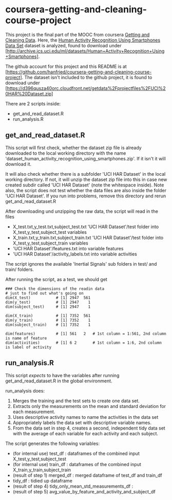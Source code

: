 # coursera-getting-and-cleaning-course-project

This project is the final part of the MOOC from coursera [Getting and Cleaning Data](https://www.coursera.org/learn/data-cleaning/home/welcome). 
Here, the [Human Activity Recognition Using Smartphones Data Set](http://archive.ics.uci.edu/ml/datasets/Human+Activity+Recognition+Using+Smartphones) dataset is analyzed, found to download under [http://archive.ics.uci.edu/ml/datasets/Human+Activity+Recognition+Using+Smartphones].

The github account for this project and this README is at [https://github.com/hanfried/coursera-getting-and-cleaning-course-project]. The dataset isn't included to the github project, it is found to download under [https://d396qusza40orc.cloudfront.net/getdata%2Fprojectfiles%2FUCI%20HAR%20Dataset.zip]

There are 2 scripts inside:
  - get_and_read_dataset.R
  - run_analysis.R
  
## get_and_read_dataset.R

This script will first check, whether the dataset zip file is already downloaded to the local working directory with the name 'dataset_human_activity_recognition_using_smartphones.zip'. If it isn't it will download it. 

It will also check whether there is a subfolder 'UCI HAR Dataset' in the local working directory. If not, it will unzip the dataset zip file into this in case new created subdir called 'UCI HAR Dataset' (note the whitespace inside). Note also, the script does not test whether the data files are also inside the folder 'UCI HAR Dataset'. If you run into problems, remove this directory and rerun get_and_read_dataset.R

After downloading und unzipping the raw data, the script will read in the files

- X_test.txt,y_test.txt,subject_test.txt 'UCI HAR Dataset'/test folder into X_test,y_test,subject_test
variables 
- X_train.txt,y_train.txt,subject_train.txt 'UCI HAR Dataset'/test folder into X_test,y_test,subject_train variables 
- 'UCI HAR Dataset'/features.txt into variable features
- 'UCI HAR Dataset'/activity_labels.txt into variable activities
  
The script ignores the available 'Inertial Signals' sub folders in test/ and train/ folders.

After running the script, as a test, we should get

    ### Check the dimensions of the readin data
    # just to find out what's going on
    dim(X_test)           # [1] 2947  561
    dim(y_test)           # [1] 2947    1
    dim(subject_test)     # [1] 2947    1
    
    dim(X_train)          # [1] 7352  561
    dim(y_train)          # [1] 7352    1
    dim(subject_train)    # [1] 7352    1

    dim(features)         # [1] 561   2   # 1st column = 1:561, 2nd column is name of feature
    dim(activities)       # [1] 6 2       # 1st column = 1:6, 2nd column is label of activity
    
## run_analysis.R

This script _expects_ to have the variables after running get_and_read_dataset.R in the global environment.

run_analysis does:

1. Merges the training and the test sets to create one data set.
2. Extracts only the measurements on the mean and standard deviation for each measurement.
3. Uses descriptive activity names to name the activities in the data set
4. Appropriately labels the data set with descriptive variable names.
5. From the data set in step 4, creates a second, independent tidy data set with the average of each variable for each activity and each subject.

The script generates the following variables:

- (for internal use) test_df   : dataframes of the combined input X_test,y_test,subject_test
- (for internal use) train_df  : dataframes of the combined input X_train,y_train,subject_train
- (result of step 1) merged_df : merged dataframe of test_df and train_df
- tidy_df : tidied up dataframe
- (result of step 4) tidy_only_mean_std_measurements_df : 
- (result of step 5) avg_value_by_feature_and_activity_and_subject_df 
  